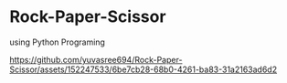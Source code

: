 # Rock-Paper-Scissor
using Python Programing

https://github.com/yuvasree694/Rock-Paper-Scissor/assets/152247533/6be7cb28-68b0-4261-ba83-31a2163ad6d2
